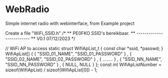 # WebRadio
Simple internet radio with webinterface, from Example project

Create a file "WiFi_SSID.h"
/*
**  PE0FKO SSID's bereikbaar.
**  -------------------------
**  V0.1  07/12/2023
*/

// WiFi AP to access
static struct WifiApList_t {
  const char    *ssid, *passwd;
} WifiApList[]
{ { "SSID_01_NAME",	  "SSID_01_PASSWORD" }
, { "SSID_02_NAME",	  "SSID_02_PASSWORD" }
, { ........ }
, { "SSID_NN_NAME",	  "SSID_NN_PASSWORD" }
, { NULL, NULL }
};
const int   WifiApListNumber = sizeof(WifiApList) / sizeof(WifiApList[0]) - 1;
